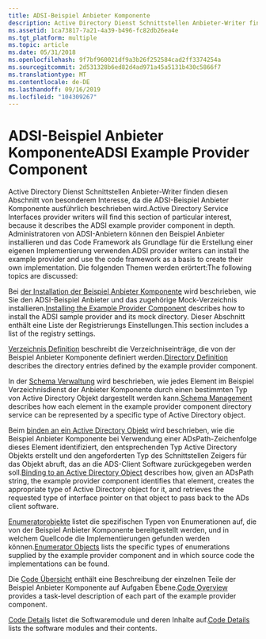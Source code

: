 ```yaml
---
title: ADSI-Beispiel Anbieter Komponente
description: Active Directory Dienst Schnittstellen Anbieter-Writer finden diesen Abschnitt von besonderem Interesse, da die ADSI-Beispiel Anbieter Komponente ausführlich beschrieben wird.
ms.assetid: 1ca73817-7a21-4a39-b496-fc82db26ea4e
ms.tgt_platform: multiple
ms.topic: article
ms.date: 05/31/2018
ms.openlocfilehash: 9f7bf960021df9a3b26f252584cad2ff3374254a
ms.sourcegitcommit: 2d531328b6ed82d4ad971a45a5131b430c5866f7
ms.translationtype: MT
ms.contentlocale: de-DE
ms.lasthandoff: 09/16/2019
ms.locfileid: "104309267"
---
```

# <a name="adsi-example-provider-component"></a><span data-ttu-id="a602f-103">ADSI-Beispiel Anbieter Komponente</span><span class="sxs-lookup"><span data-stu-id="a602f-103">ADSI Example Provider Component</span></span>

<span data-ttu-id="a602f-104">Active Directory Dienst Schnittstellen Anbieter-Writer finden diesen Abschnitt von besonderem Interesse, da die ADSI-Beispiel Anbieter Komponente ausführlich beschrieben wird.</span><span class="sxs-lookup"><span data-stu-id="a602f-104">Active Directory Service Interfaces provider writers will find this section of particular interest, because it describes the ADSI example provider component in depth.</span></span> <span data-ttu-id="a602f-105">Administratoren von ADSI-Anbietern können den Beispiel Anbieter installieren und das Code Framework als Grundlage für die Erstellung einer eigenen Implementierung verwenden.</span><span class="sxs-lookup"><span data-stu-id="a602f-105">ADSI provider writers can install the example provider and use the code framework as a basis to create their own implementation.</span></span> <span data-ttu-id="a602f-106">Die folgenden Themen werden erörtert:</span><span class="sxs-lookup"><span data-stu-id="a602f-106">The following topics are discussed:</span></span>

<span data-ttu-id="a602f-107">Bei [der Installation der Beispiel Anbieter Komponente](installing-the-example-provider-component.md) wird beschrieben, wie Sie den ADSI-Beispiel Anbieter und das zugehörige Mock-Verzeichnis installieren.</span><span class="sxs-lookup"><span data-stu-id="a602f-107">[Installing the Example Provider Component](installing-the-example-provider-component.md) describes how to install the ADSI sample provider and its mock directory.</span></span> <span data-ttu-id="a602f-108">Dieser Abschnitt enthält eine Liste der Registrierungs Einstellungen.</span><span class="sxs-lookup"><span data-stu-id="a602f-108">This section includes a list of the registry settings.</span></span>

<span data-ttu-id="a602f-109">[Verzeichnis Definition](directory-definition.md) beschreibt die Verzeichniseinträge, die von der Beispiel Anbieter Komponente definiert werden.</span><span class="sxs-lookup"><span data-stu-id="a602f-109">[Directory Definition](directory-definition.md) describes the directory entries defined by the example provider component.</span></span>

<span data-ttu-id="a602f-110">In der [Schema Verwaltung](schema-management.md) wird beschrieben, wie jedes Element im Beispiel Verzeichnisdienst der Anbieter Komponente durch einen bestimmten Typ von Active Directory Objekt dargestellt werden kann.</span><span class="sxs-lookup"><span data-stu-id="a602f-110">[Schema Management](schema-management.md) describes how each element in the example provider component directory service can be represented by a specific type of Active Directory object.</span></span>

<span data-ttu-id="a602f-111">Beim [binden an ein Active Directory Objekt](binding-to-an-active-directory-object.md) wird beschrieben, wie die Beispiel Anbieter Komponente bei Verwendung einer ADsPath-Zeichenfolge dieses Element identifiziert, den entsprechenden Typ Active Directory Objekts erstellt und den angeforderten Typ des Schnittstellen Zeigers für das Objekt abruft, das an die ADS-Client Software zurückgegeben werden soll.</span><span class="sxs-lookup"><span data-stu-id="a602f-111">[Binding to an Active Directory Object](binding-to-an-active-directory-object.md) describes how, given an ADsPath string, the example provider component identifies that element, creates the appropriate type of Active Directory object for it, and retrieves the requested type of interface pointer on that object to pass back to the ADs client software.</span></span>

<span data-ttu-id="a602f-112">[Enumeratorobjekte](enumerator-objects.md) listet die spezifischen Typen von Enumerationen auf, die von der Beispiel Anbieter Komponente bereitgestellt werden, und in welchem Quellcode die Implementierungen gefunden werden können.</span><span class="sxs-lookup"><span data-stu-id="a602f-112">[Enumerator Objects](enumerator-objects.md) lists the specific types of enumerations supplied by the example provider component and in which source code the implementations can be found.</span></span>

<span data-ttu-id="a602f-113">Die [Code Übersicht](code-overview.md) enthält eine Beschreibung der einzelnen Teile der Beispiel Anbieter Komponente auf Aufgaben Ebene.</span><span class="sxs-lookup"><span data-stu-id="a602f-113">[Code Overview](code-overview.md) provides a task-level description of each part of the example provider component.</span></span>

<span data-ttu-id="a602f-114">[Code Details](code-details.md) listet die Softwaremodule und deren Inhalte auf.</span><span class="sxs-lookup"><span data-stu-id="a602f-114">[Code Details](code-details.md) lists the software modules and their contents.</span></span>

 

 




